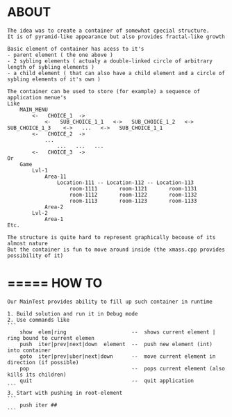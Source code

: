 ABOUT
=====

    The idea was to create a container of somewhat cpecial structure.
    It is of pyramid-like appearance but also provides fractal-like growth

    Basic element of container has acess to it's
    - parent element ( the one above )
    - 2 sybling elements ( actualy a double-linked circle of arbitrary length of sybling elements )
    - a child element ( that can also have a child element and a circle of sybling elements of it's own )

    The container can be used to store (for example) a sequence of application menue's
    Like
        MAIN_MENU
            <-   CHOICE_1  ->
                <-   SUB_CHOICE_1_1   <->   SUB_CHOICE_1_2   <->   SUB_CHOICE_1_3    <->   ...   <->   SUB_CHOICE_1_1
            <-   CHOICE_2  ->
                ...
                    ...   ...   ...
            <-   CHOICE_3  ->
    Or
		Game
			Lvl-1
				Area-11
					Location-111 -- Location-112 -- Location-113
						room-1111		room-1121		room-1131
						room-1112		room-1122		room-1132
						room-1113		room-1123		room-1133
				Area-2
			Lvl-2
				Area-1
	Etc.

    The structure is quite hard to represent graphically becouse of its almost nature
    But the container is fun to move around inside (the xmass.cpp provides possibility of it)
=====
HOW TO
======

	Our MainTest provides ability to fill up such container in runtime
	
	1. Build solution and run it in Debug mode
	2. Use commands like
	```
		show  elem|ring						--  shows current element | ring bound to current elemen
        push  iter|prev|next|down  element  --  push new element (int) into container 
		goto  iter|prev|uber|next|down		--  move current element in direction (if possible)
        pop									--  pops current element (also kills its children)
        quit								--  quit application
	```
	3. Start with pushing in root-element
	```
		push iter ##
	```